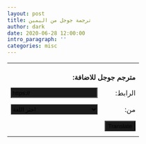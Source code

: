 ```yaml
---
layout: post
title: ترجمة جوجل من اليمين
author: dark
date: 2020-06-28 12:00:00
intro_paragraph: ''
categories: misc
---
```


<style>
strong,td{
    direction:trl;
    text-align: right;
}
select,input{
        background-color: #191A19;
}
</style>



<form method="post" action="https://www.lexicool.com/ws-trans-execute.asp" target="_blank">
     <table>
     <tr><td colspan="2"><br/><strong>:مترجم جوجل للاضافة</strong></td></tr>
     <tr><td colspan="2" style="height:8px;"></td></tr>
     <tr><td><input name="u" type="text" value="https://" style="height:24px;width:200px;" /></td><td>:الرابط</td></tr>
     <tr><td colspan="2" style="height:8px;"></tr>
     <tr><td><select style="height:24px;width:100%;max-width:200px;" name="sl">
     <option value="auto" selected="selected">اختر اللغة</option>
     <option value="zh-CN">الصينية</option>
     <option value="en">الانجليزية</option>
     </select>
     </td><td>:من</td></tr>
     <tr style="display:none;"><td>ألى:&nbsp;</td><td><select name="tl">
     <option value="ar" selected="selected">Arabic</option>
     </select>
     </td></tr>
     <tr><td colspan="2" style="height:8px;"><input name="il" type="hidden" value="en"></td></tr>
     <tr><td></td><td><input style="height:24px;" name="submit" type="submit" value="Translate"/></td></tr>
     <tr><td colspan="2" style="height:8px;"></td></tr>
     </table>
     </form>
